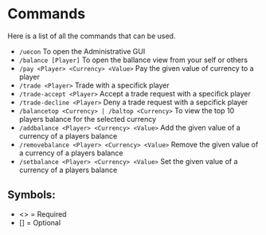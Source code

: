 # Commands
Here is a list of all the commands that can be used.
<br>

* `/uecon`
  To open the Administrative GUI
* `/balance [Player]`
  To open the ballance view from your self or others
* `/pay <Player> <Currency> <Value>`
  Pay the given value of currency to a player
* `/trade <Player>`
  Trade with a specifick player
* `/trade-accept <Player>`
  Accept a trade request with a specifick player
* `/trade-decline <Player>`
  Deny a trade request with a sepcifick player
* `/balancetop <Currency> | /baltop <Currency>`
  To view the top 10 players balance for the selected currency
* `/addbalance <Player> <Currency> <Value>`
  Add the given value of a currency of a players balance
* `/removebalance <Player> <Currency> <Value>`
  Remove the given value of a currency of a players balance
* `/setbalance <Player> <Currency> <Value>`
  Set the given value of a currency of a players balance
  <br>

## Symbols:
 - <> = Required
 - [] = Optional
